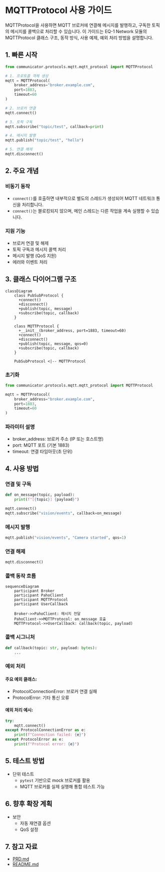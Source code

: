 # MQTTProtocol 사용 가이드
MQTTProtocol을 사용하면 MQTT 브로커에 연결해 메시지를 발행하고, 구독한 토픽의 메시지를 콜백으로 처리할 수 있습니다.
이 가이드는 EQ-1 Network 모듈의 MQTTProtocol 클래스 구조, 동작 방식, 사용 예제, 예외 처리 방법을 설명합니다.

## 1. 빠른 시작
```python
from communicator.protocols.mqtt.mqtt_protocol import MQTTProtocol

# 1. 프로토콜 객체 생성
mqtt = MQTTProtocol(
    broker_address="broker.example.com",
    port=1883,
    timeout=60
)

# 2. 브로커 연결
mqtt.connect()

# 3. 토픽 구독
mqtt.subscribe("topic/test", callback=print)

# 4. 메시지 발행
mqtt.publish("topic/test", "hello")

# 5. 연결 해제
mqtt.disconnect()
```

## 2. 주요 개념
### 비동기 동작
- `connect()`를 호출하면 내부적으로 별도의 스레드가 생성되어 MQTT 네트워크 통신을 처리합니다.
- `connect()`는 블로킹되지 않으며, 메인 스레드는 다른 작업을 계속 실행할 수 있습니다.

### 지원 기능
- 브로커 연결 및 해제
- 토픽 구독과 메시지 콜백 처리
- 메시지 발행 (QoS 지원)
- 에러와 이벤트 처리

## 3. 클래스 다이어그램 구조
```mermaid
classDiagram
    class PubSubProtocol {
      +connect()
      +disconnect()
      +publish(topic, message)
      +subscribe(topic, callback)
    }

    class MQTTProtocol {
      +__init__(broker_address, port=1883, timeout=60)
      +connect()
      +disconnect()
      +publish(topic, message, qos=0)
      +subscribe(topic, callback)
    }

    PubSubProtocol <|-- MQTTProtocol
```

### 초기화
```python
from communicator.protocols.mqtt.mqtt_protocol import MQTTProtocol

mqtt = MQTTProtocol(
    broker_address="broker.example.com",
    port=1883,
    timeout=60
)
```

### 파라미터 설명
- broker_address: 브로커 주소 (IP 또는 호스트명)
- port: MQTT 포트 (기본 1883)
- timeout: 연결 타임아웃(초 단위)

## 4. 사용 방법
### 연결 및 구독
```python
def on_message(topic, payload):
    print(f"[{topic}] {payload}")

mqtt.connect()
mqtt.subscribe("vision/events", callback=on_message)
```

### 메시지 발행
```python
mqtt.publish("vision/events", "Camera started", qos=1)
```

### 연결 해제
```python
mqtt.disconnect()
```

### 콜백 동작 흐름
```mermaid
sequenceDiagram
    participant Broker
    participant PahoClient
    participant MQTTProtocol
    participant UserCallback

    Broker->>PahoClient: 메시지 전달
    PahoClient->>MQTTProtocol: on_message 호출
    MQTTProtocol->>UserCallback: callback(topic, payload)
```
### 콜백 시그니처
```python
def callback(topic: str, payload: bytes):
    ...
```

### 예외 처리
#### 주요 예외 클래스:
- ProtocolConnectionError: 브로커 연결 실패
- ProtocolError: 기타 통신 오류

#### 예외 처리 예시:
```python
try:
    mqtt.connect()
except ProtocolConnectionError as e:
    print(f"Connection failed: {e}")
except ProtocolError as e:
    print(f"Protocol error: {e}")
```

## 5. 테스트 방법
- 단위 테스트
    - `pytest` 기반으로 mock 브로커를 활용
    - MQTT 브로커를 실제 실행해 통합 테스트 가능

## 6. 향후 확장 계획
- 보안
    - 자동 재연결 옵션
    - QoS 설정

## 7. 참고 자료
- [PRD.md](PRD.md)
- [README.md](README.md)